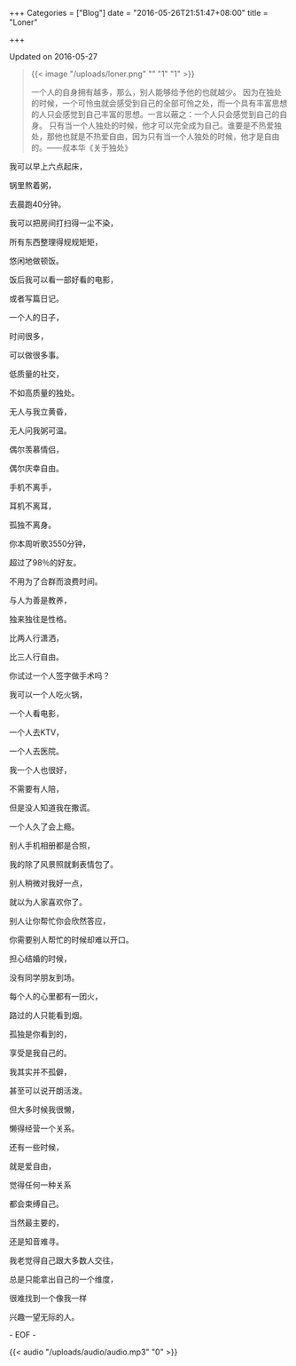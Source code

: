 +++
Categories = ["Blog"]
date = "2016-05-26T21:51:47+08:00"
title = "Loner"

+++

<!--more-->

Updated on 2016-05-27

> {{< image "/uploads/loner.png" "" "1" "1" >}}
>
> 一个人的自身拥有越多，那么，别人能够给予他的也就越少。
因为在独处的时候，一个可怜虫就会感受到自己的全部可怜之处，而一个具有丰富思想的人只会感觉到自己丰富的思想。一言以蔽之：一个人只会感觉到自己的自身。
只有当一个人独处的时候，他才可以完全成为自己。谁要是不热爱独处，那他也就是不热爱自由，因为只有当一个人独处的时候，他才是自由的。——叔本华《关于独处》

我可以早上六点起床，

锅里熬着粥，

去晨跑40分钟。

我可以把房间打扫得一尘不染，

所有东西整理得规规矩矩，

悠闲地做顿饭。

饭后我可以看一部好看的电影，

或者写篇日记。

一个人的日子，

时间很多，

可以做很多事。


低质量的社交，

不如高质量的独处。


无人与我立黄昏，

无人问我粥可温。


偶尔羡慕情侣，

偶尔庆幸自由。


手机不离手，

耳机不离耳，

孤独不离身。


你本周听歌3550分钟，

超过了98％的好友。


不用为了合群而浪费时间。


与人为善是教养，

独来独往是性格。


比两人行潇洒，

比三人行自由。


你试过一个人签字做手术吗？


我可以一个人吃火锅，

一个人看电影，

一个人去KTV，

一个人去医院。

我一个人也很好，

不需要有人陪，

但是没人知道我在撒谎。


一个人久了会上瘾。


别人手机相册都是合照，

我的除了风景照就剩表情包了。


别人稍微对我好一点，

就以为人家喜欢你了。


别人让你帮忙你会欣然答应，

你需要别人帮忙的时候却难以开口。


担心结婚的时候，

没有同学朋友到场。


每个人的心里都有一团火，

路过的人只能看到烟。


孤独是你看到的，

享受是我自己的。


我其实并不孤僻，

甚至可以说开朗活泼。

但大多时候我很懒，

懒得经营一个关系。

还有一些时候，

就是爱自由，

觉得任何一种关系

都会束缚自己。

当然最主要的，

还是知音难寻。

我老觉得自己跟大多数人交往，

总是只能拿出自己的一个维度，

很难找到一个像我一样

兴趣一望无际的人。

\- EOF -

{{< audio "/uploads/audio/audio.mp3" "0" >}}